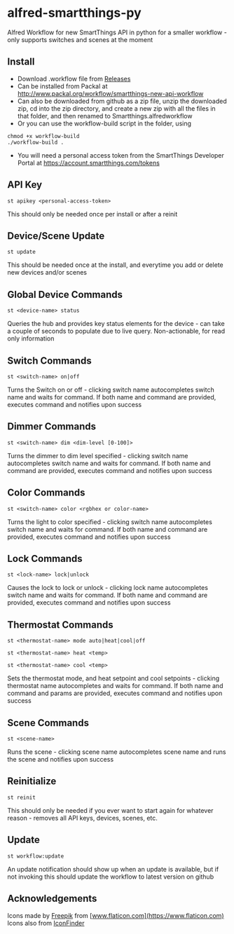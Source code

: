 # alfred-smartthings-py
Alfred  Workflow for new SmartThings API in python for a smaller workflow - only supports switches and scenes at the moment
## Install

* Download .workflow file from [Releases](https://github.com/schwark/alfred-smartthings-py/releases)
* Can be installed from Packal at http://www.packal.org/workflow/smartthings-new-api-workflow
* Can also be downloaded from github as a zip file, unzip the downloaded zip, cd into the zip directory, and create a new zip with all the files in that folder, and then renamed to Smartthings.alfredworkflow
* Or you can use the workflow-build script in the folder, using
```
chmod +x workflow-build
./workflow-build . 
```
* You will need a personal access token from the SmartThings Developer Portal at https://account.smartthings.com/tokens

## API Key

```
st apikey <personal-access-token>
```
This should only be needed once per install or after a reinit

## Device/Scene Update

```
st update
```
This should be needed once at the install, and everytime you add or delete new devices and/or scenes


## Global Device Commands

```
st <device-name> status
```
Queries the hub and provides key status elements for the device - can take a couple of seconds to populate due to live query. Non-actionable, for read only information


## Switch Commands

```
st <switch-name> on|off
```
Turns the Switch on or off - clicking switch name autocompletes switch name and waits for command. If both name and command are provided, executes command and notifies upon success

## Dimmer Commands

```
st <switch-name> dim <dim-level [0-100]>
```
Turns the dimmer to dim level specified - clicking switch name autocompletes switch name and waits for command. If both name and command are provided, executes command and notifies upon success

## Color Commands

```
st <switch-name> color <rgbhex or color-name>
```
Turns the light to color specified - clicking switch name autocompletes switch name and waits for command. If both name and command are provided, executes command and notifies upon success


## Lock Commands

```
st <lock-name> lock|unlock
```
Causes the lock to lock or unlock  - clicking lock name autocompletes switch name and waits for command. If both name and command are provided, executes command and notifies upon success

## Thermostat Commands

```
st <thermostat-name> mode auto|heat|cool|off
```
```
st <thermostat-name> heat <temp>
```
```
st <thermostat-name> cool <temp>
```
Sets the thermostat mode, and heat setpoint and cool setpoints - clicking thermostat name autocompletes and waits for command. If both name and command and params are provided, executes command and notifies upon success

## Scene Commands

```
st <scene-name>
```
Runs the scene - clicking scene name autocompletes scene name and runs the scene and notifies upon success

## Reinitialize

```
st reinit
```
This should only be needed if you ever want to start again for whatever reason - removes all API keys, devices, scenes, etc.

## Update

```
st workflow:update
```
An update notification should show up when an update is available, but if not invoking this should update the workflow to latest version on github

## Acknowledgements

Icons made by [Freepik](https://www.flaticon.com/authors/freepik) from [www.flaticon.com](https://www.flaticon.com)  
Icons also from [IconFinder](https://www.iconfinder.com/)